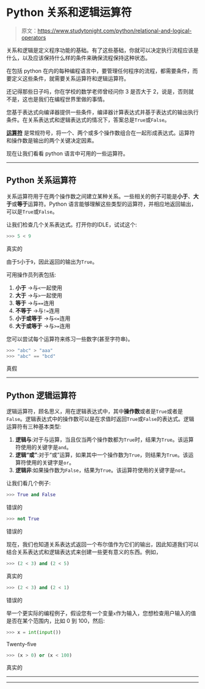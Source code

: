 # Python 关系和逻辑运算符

> 原文：<https://www.studytonight.com/python/relational-and-logical-operators>

关系和逻辑是定义程序功能的基础。有了这些基础，你就可以决定执行流程应该是什么，以及应该保持什么样的条件来确保流程保持这种状态。

在包括 python 在内的每种编程语言中，要管理任何程序的流程，都需要条件，而要定义这些条件，就需要关系运算符和逻辑运算符。

还记得那些日子吗，你在学校的数学老师曾经问你 3 是否大于 2，说是，否则就不是，这也是我们在编程世界里做的事情。

您基于表达式向编译器提供一些条件，编译器计算表达式并基于表达式的输出执行条件。在关系表达式和逻辑表达式的情况下，答案总是`True`或`False`。

**[运算符](operators-in-python)** 是常规符号，将一个、两个或多个操作数组合在一起形成表达式。运算符和操作数是输出的两个关键决定因素。

现在让我们看看 python 语言中可用的一些运算符。

* * *

## Python 关系运算符

关系运算符用于在两个操作数之间建立某种关系。一些相关的例子可能是**小于**、**大于**或**等于**运算符。Python 语言能够理解这些类型的运算符，并相应地返回输出，可以是`True`或`False`。

让我们检查几个关系表达式。打开你的IDLE，试试这个:

```py
>>> 5 < 9
```

真实的

由于`5`小于`9`，因此返回的输出为`True`。

可用操作员列表包括:

1.  **小于** →与`<`一起使用
2.  **大于** →与`>`一起使用
3.  **等于** →与`==`连用
4.  **不等于** →与`!=`连用
5.  **小于或等于** →与`<=`连用
6.  **大于或等于** →与`>=`连用

您可以尝试每个运算符来练习一些数字(甚至字符串)。

```py
>>> "abc" > "aaa"
>>> "abc" == "bcd" 
```

真假

* * *

## Python 逻辑运算符

逻辑运算符，顾名思义，用在逻辑表达式中，其中**操作数**或者是`True`或者是`False`。逻辑表达式中的操作数可以是在求值时返回`True`或`False`的表达式。逻辑运算符有三种基本类型:

1.  **逻辑与**:对于与运算，当且仅当两个操作数都为`True`时，结果为`True`。该运算符使用的关键字是`and`。
2.  **逻辑“或”**:对于“或”运算，如果其中一个操作数为`True`，则结果为`True`。该运算符使用的关键字是`or`。
3.  **逻辑非**:如果操作数为`False`，结果为`True`。该运算符使用的关键字是`not`。

让我们看几个例子:

```py
>>> True and False
```

错误的

```py
>>> not True
```

错误的

现在，我们也知道关系表达式返回一个布尔值作为它们的输出，因此知道我们可以结合关系表达式和逻辑表达式来创建一些更有意义的东西。例如，

```py
>>> (2 < 3) and (2 < 5)
```

真实的

```py
>>> (2 < 3) and (2 < 1)
```

错误的

举一个更实际的编程例子，假设您有一个变量`x`作为输入，您想检查用户输入的值是否在某个范围内，比如 0 到 100，然后:

```py
>>> x = int(input())
```

Twenty-five

```py
>>> (x > 0) or (x < 100)
```

真实的

* * *

* * *